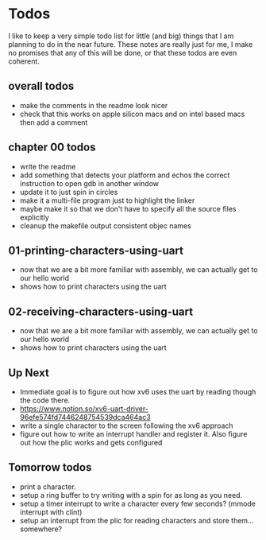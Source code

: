# Todos
I like to keep a very simple todo list for little (and big) things that I am planning to do in the near future.
These notes are really just for me, I make no promises that any of this will be done, or that these todos are even coherent.

## overall todos
- make the comments in the readme look nicer
- check that this works on apple silicon macs and on intel based macs then add a comment

## chapter 00 todos
- write the readme
- add something that detects your platform and echos the correct instruction to open gdb in another window
- update it to just spin in circles
- make it a multi-file program just to highlight the linker
- maybe make it so that we don't have to specify all the source files explicitly
- cleanup the makefile output consistent objec names

## 01-printing-characters-using-uart
- now that we are a bit more familiar with assembly, we can actually get to our hello world
- shows how to print characters using the uart

## 02-receiving-characters-using-uart
- now that we are a bit more familiar with assembly, we can actually get to our hello world
- shows how to print characters using the uart

## Up Next
- Immediate goal is to figure out how xv6 uses the uart by reading though the code there.
- https://www.notion.so/xv6-uart-driver-96efe574fd7446248754539dca464ac3
- write a single character to the screen following the xv6 approach
- figure out how to write an interrupt handler and register it. Also figure out how the plic works and gets configured


## Tomorrow todos
- print a character.
- setup a ring buffer to try writing with a spin for as long as you need.
- setup a timer interrupt to write a character every few seconds? (mmode interrupt with clint)
- setup an interrupt from the plic for reading characters and store them... somewhere?